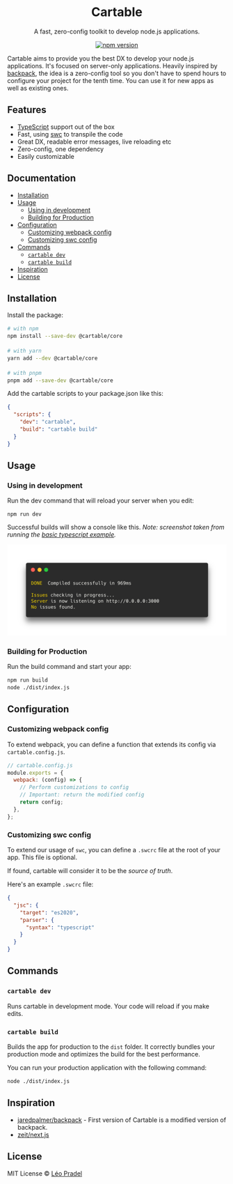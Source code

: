 <div align="center">

<h1>Cartable</h1>
<p>A fast, zero-config toolkit to develop node.js applications.</p>

[![npm version](https://img.shields.io/npm/v/@cartable/core.svg)](https://www.npmjs.com/package/@cartable/core)

</div>

Cartable aims to provide you the best DX to develop your node.js applications. It's focused on server-only applications. Heavily inspired by [backpack](https://github.com/jaredpalmer/backpack), the idea is a zero-config tool so you don't have to spend hours to configure your project for the tenth time. You can use it for new apps as well as existing ones.

## Features

- [TypeScript](https://github.com/microsoft/TypeScript) support out of the box
- Fast, using [swc](https://github.com/swc-project/swc) to transpile the code
- Great DX, readable error messages, live reloading etc
- Zero-config, one dependency
- Easily customizable

## Documentation

- [Installation](#installation)
- [Usage](#usage)
  - [Using in development](#using-in-development)
  - [Building for Production](#building-for-production)
- [Configuration](#configuration)
  - [Customizing webpack config](#customizing-webpack-config)
  - [Customizing swc config](#customizing-swc-config)
- [Commands](#commands)
  - [`cartable dev`](#cartable-dev)
  - [`cartable build`](#cartable-build)
- [Inspiration](#inspiration)
- [License](#license)

## Installation

Install the package:

```sh
# with npm
npm install --save-dev @cartable/core

# with yarn
yarn add --dev @cartable/core

# with pnpm
pnpm add --save-dev @cartable/core
```

Add the cartable scripts to your package.json like this:

```json
{
  "scripts": {
    "dev": "cartable",
    "build": "cartable build"
  }
}
```

## Usage

### Using in development

Run the dev command that will reload your server when you edit:

```
npm run dev
```

Successful builds will show a console like this. _Note: screenshot taken from running the [basic typescript example](https://github.com/pradel/cartable/tree/master/examples/basic-typescript)._

![Dev mode](assets/dev-mode.png)

### Building for Production

Run the build command and start your app:

```bash
npm run build
node ./dist/index.js
```

## Configuration

### Customizing webpack config

To extend webpack, you can define a function that extends its config via `cartable.config.js`.

```js
// cartable.config.js
module.exports = {
  webpack: (config) => {
    // Perform customizations to config
    // Important: return the modified config
    return config;
  },
};
```

### Customizing swc config

To extend our usage of `swc`, you can define a `.swcrc` file at the root of your app. This file is optional.

If found, cartable will consider it to be the _source of truth_.

Here's an example `.swcrc` file:

```json
{
  "jsc": {
    "target": "es2020",
    "parser": {
      "syntax": "typescript"
    }
  }
}
```

## Commands

### `cartable dev`

Runs cartable in development mode.
Your code will reload if you make edits.

### `cartable build`

Builds the app for production to the `dist` folder.
It correctly bundles your production mode and optimizes the build for the best performance.

You can run your production application with the following command:

```sh
node ./dist/index.js
```

## Inspiration

- [jaredpalmer/backpack](https://github.com/jaredpalmer/backpack) - First version of Cartable is a modified version of backpack.
- [zeit/next.js](https://github.com/zeit/next.js)

## License

MIT License © [Léo Pradel](https://www.leopradel.com/)
